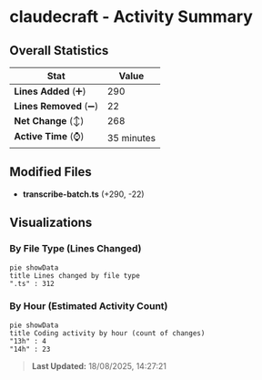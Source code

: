 # claudecraft - Activity Summary 

## Overall Statistics

| Stat                   | Value                                                             |
| ---------------------- | ----------------------------------------------------------------- |
| **Lines Added** (➕)   | 290                                          |
| **Lines Removed** (➖) | 22                                        |
| **Net Change** (↕)    | 268                |
| **Active Time** (⌚)   | 35 minutes |


## Modified Files
- **transcribe-batch.ts** (+290, -22)

## Visualizations

### By File Type (Lines Changed)

```mermaid
pie showData
title Lines changed by file type
".ts" : 312
```

### By Hour (Estimated Activity Count)

```mermaid
pie showData
title Coding activity by hour (count of changes)
"13h" : 4
"14h" : 23
```


> **Last Updated:** 18/08/2025, 14:27:21